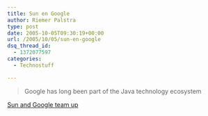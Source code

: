 ```yaml
---
title: Sun en Google
author: Riemer Palstra
type: post
date: 2005-10-05T09:30:19+00:00
url: /2005/10/05/sun-en-google
dsq_thread_id:
  - 1372077597
categories:
  - Technostuff

---
```

> Google has long been part of the Java technology ecosystem

[Sun and Google team up][1]

 [1]: http://www.sun.com/2005-1004/feature/index.html